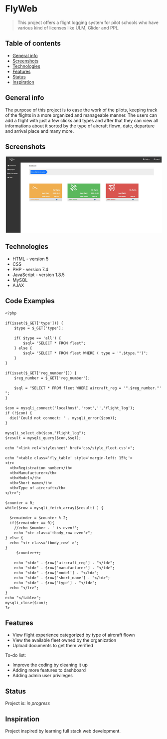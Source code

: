 # FlyWeb
> This project offers a flight logging system for pilot schools who have various kind of licenses like ULM, Glider and PPL.

## Table of contents
* [General info](#general-info)
* [Screenshots](#screenshots)
* [Technologies](#technologies)
* [Features](#features)
* [Status](#status)
* [Inspiration](#inspiration)

## General info
The purpose of this project is to ease the work of the pilots, keeping track of the flights in a more organized and manageable manner. The users can add a flight with just a few clicks and types and after that they can view all informations about it sorted by the type of aircraft flown, date, departure and arrival place and many more.

## Screenshots
![Example screenshot](./inc/images/Dashboard.png)

## Technologies
* HTML - version 5
* CSS
* PHP - version 7.4
* JavaScript - version 1.8.5
* MySQL
* AJAX

## Code Examples
```
<?php

if(isset($_GET['type'])) {
    $type = $_GET['type'];

    if( $type == 'all') {
        $sql= "SELECT * FROM fleet";
    } else {
        $sql= "SELECT * FROM fleet WHERE ( type = '".$type."')";  
    }     
}

if(isset($_GET['reg_number'])) {
    $reg_number = $_GET['reg_number'];

    $sql = "SELECT * FROM fleet WHERE aircraft_reg = '".$reg_number."' ";
}

$con = mysqli_connect('localhost','root','','flight_log');
if (!$con) {
  die('Could not connect: ' . mysqli_error($con));
}

mysqli_select_db($con,"flight_log");
$result = mysqli_query($con,$sql);

echo "<link rel='stylesheet' href='css/style_fleet.css'>";

echo "<table class='fly_table' style='margin-left: 15%;'>
<tr>
  <th>Registration number</th>
  <th>Manufacturer</th>
  <th>Model</th>
  <th>Short name</th>
  <th>Type of aircraft</th>
</tr>";

$counter = 0;
while($row = mysqli_fetch_array($result) ) {
  
  $remainder = $counter % 2;
  if($remainder == 0){
    //echo $number . ' is even!';
    echo "<tr class='tbody_row even'>"; 
} else {
  echo "<tr class='tbody_row' >"; 
}
     $counter++;

    echo "<td>" . $row['aircraft_reg'] . "</td>";
    echo "<td>" . $row['manufacturer'] . "</td>";
    echo "<td>" . $row['model'] . "</td>";
    echo "<td>" . $row['short_name'] . "</td>";
    echo "<td>" . $row['type'] . "</td>";
  echo "</tr>";
}
echo "</table>";
mysqli_close($con);
?>
```

## Features
* View flight experience categorized by type of aircraft flown
* View the available fleet owned by the organization
* Upload documents to get them verified

To-do list:
* Improve the coding by cleaning it up
* Adding more features to dashboard
* Adding admin user privileges

## Status
Project is: _in progress_

## Inspiration
Project inspired by learning full stack web development.
